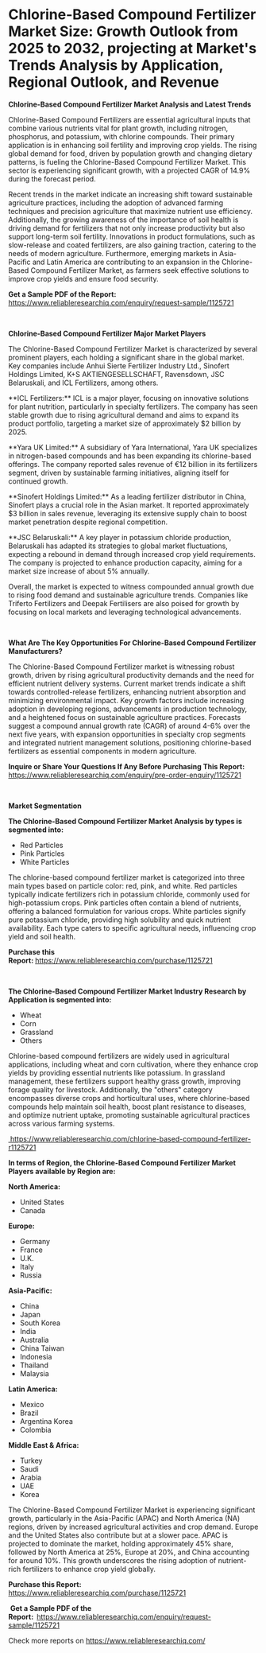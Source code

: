 <p><h1>Chlorine-Based Compound Fertilizer Market Size: Growth Outlook from 2025 to 2032, projecting at Market's Trends Analysis by Application, Regional Outlook, and Revenue</h1></p><p><strong>Chlorine-Based Compound Fertilizer Market Analysis and Latest Trends</strong></p>
<p><p>Chlorine-Based Compound Fertilizers are essential agricultural inputs that combine various nutrients vital for plant growth, including nitrogen, phosphorus, and potassium, with chlorine compounds. Their primary application is in enhancing soil fertility and improving crop yields. The rising global demand for food, driven by population growth and changing dietary patterns, is fueling the Chlorine-Based Compound Fertilizer Market. This sector is experiencing significant growth, with a projected CAGR of 14.9% during the forecast period.</p><p>Recent trends in the market indicate an increasing shift toward sustainable agriculture practices, including the adoption of advanced farming techniques and precision agriculture that maximize nutrient use efficiency. Additionally, the growing awareness of the importance of soil health is driving demand for fertilizers that not only increase productivity but also support long-term soil fertility. Innovations in product formulations, such as slow-release and coated fertilizers, are also gaining traction, catering to the needs of modern agriculture. Furthermore, emerging markets in Asia-Pacific and Latin America are contributing to an expansion in the Chlorine-Based Compound Fertilizer Market, as farmers seek effective solutions to improve crop yields and ensure food security.</p></p>
<p><strong>Get a Sample PDF of the Report:&nbsp;</strong> <a href="https://www.reliableresearchiq.com/enquiry/request-sample/1125721?utm_campaign=2883&utm_medium=2&utm_source=Github&utm_content=ia&utm_term=30032025&utm_id=chlorine-based-compound-fertilizer">https://www.reliableresearchiq.com/enquiry/request-sample/1125721</a></p>
<p>&nbsp;</p>
<p><strong>Chlorine-Based Compound Fertilizer Major Market Players</strong></p>
<p><p>The Chlorine-Based Compound Fertilizer Market is characterized by several prominent players, each holding a significant share in the global market. Key companies include Anhui Sierte Fertilizer Industry Ltd., Sinofert Holdings Limited, K+S AKTIENGESELLSCHAFT, Ravensdown, JSC Belaruskali, and ICL Fertilizers, among others.</p><p>**ICL Fertilizers:** ICL is a major player, focusing on innovative solutions for plant nutrition, particularly in specialty fertilizers. The company has seen stable growth due to rising agricultural demand and aims to expand its product portfolio, targeting a market size of approximately $2 billion by 2025.</p><p>**Yara UK Limited:** A subsidiary of Yara International, Yara UK specializes in nitrogen-based compounds and has been expanding its chlorine-based offerings. The company reported sales revenue of €12 billion in its fertilizers segment, driven by sustainable farming initiatives, aligning itself for continued growth.</p><p>**Sinofert Holdings Limited:** As a leading fertilizer distributor in China, Sinofert plays a crucial role in the Asian market. It reported approximately $3 billion in sales revenue, leveraging its extensive supply chain to boost market penetration despite regional competition.</p><p>**JSC Belaruskali:** A key player in potassium chloride production, Belaruskali has adapted its strategies to global market fluctuations, expecting a rebound in demand through increased crop yield requirements. The company is projected to enhance production capacity, aiming for a market size increase of about 5% annually.</p><p>Overall, the market is expected to witness compounded annual growth due to rising food demand and sustainable agriculture trends. Companies like Triferto Fertilizers and Deepak Fertilisers are also poised for growth by focusing on local markets and leveraging technological advancements.</p></p>
<p>&nbsp;</p>
<p><strong>What Are The Key Opportunities For Chlorine-Based Compound Fertilizer Manufacturers?</strong></p>
<p><p>The Chlorine-Based Compound Fertilizer market is witnessing robust growth, driven by rising agricultural productivity demands and the need for efficient nutrient delivery systems. Current market trends indicate a shift towards controlled-release fertilizers, enhancing nutrient absorption and minimizing environmental impact. Key growth factors include increasing adoption in developing regions, advancements in production technology, and a heightened focus on sustainable agriculture practices. Forecasts suggest a compound annual growth rate (CAGR) of around 4-6% over the next five years, with expansion opportunities in specialty crop segments and integrated nutrient management solutions, positioning chlorine-based fertilizers as essential components in modern agriculture.</p></p>
<p><strong>Inquire or Share Your Questions If Any Before Purchasing This Report:</strong> <a href="https://www.reliableresearchiq.com/enquiry/pre-order-enquiry/1125721?utm_campaign=2883&utm_medium=2&utm_source=Github&utm_content=ia&utm_term=30032025&utm_id=chlorine-based-compound-fertilizer">https://www.reliableresearchiq.com/enquiry/pre-order-enquiry/1125721</a></p>
<p>&nbsp;</p>
<p><strong>Market Segmentation</strong></p>
<p><strong>The Chlorine-Based Compound Fertilizer Market Analysis by types is segmented into:</strong></p>
<p><ul><li>Red Particles</li><li>Pink Particles</li><li>White Particles</li></ul></p>
<p><p>The chlorine-based compound fertilizer market is categorized into three main types based on particle color: red, pink, and white. Red particles typically indicate fertilizers rich in potassium chloride, commonly used for high-potassium crops. Pink particles often contain a blend of nutrients, offering a balanced formulation for various crops. White particles signify pure potassium chloride, providing high solubility and quick nutrient availability. Each type caters to specific agricultural needs, influencing crop yield and soil health.</p></p>
<p><strong>Purchase this Report:&nbsp;</strong><a href="https://www.reliableresearchiq.com/purchase/1125721?utm_campaign=2883&utm_medium=2&utm_source=Github&utm_content=ia&utm_term=30032025&utm_id=chlorine-based-compound-fertilizer">https://www.reliableresearchiq.com/purchase/1125721</a></p>
<p>&nbsp;</p>
<p><strong>The Chlorine-Based Compound Fertilizer Market Industry Research by Application is segmented into:</strong></p>
<p><ul><li>Wheat</li><li>Corn</li><li>Grassland</li><li>Others</li></ul></p>
<p><p>Chlorine-based compound fertilizers are widely used in agricultural applications, including wheat and corn cultivation, where they enhance crop yields by providing essential nutrients like potassium. In grassland management, these fertilizers support healthy grass growth, improving forage quality for livestock. Additionally, the "others" category encompasses diverse crops and horticultural uses, where chlorine-based compounds help maintain soil health, boost plant resistance to diseases, and optimize nutrient uptake, promoting sustainable agricultural practices across various farming systems.</p></p>
<p><a href="https://www.reliableresearchiq.com/chlorine-based-compound-fertilizer-r1125721?utm_campaign=2883&utm_medium=2&utm_source=Github&utm_content=ia&utm_term=30032025&utm_id=chlorine-based-compound-fertilizer">&nbsp;https://www.reliableresearchiq.com/chlorine-based-compound-fertilizer-r1125721</a></p>
<p><strong>In terms of Region, the Chlorine-Based Compound Fertilizer Market Players available by Region are:</strong></p>
<p>
    <p> <strong> North America: </strong>
        <ul>
            <li>United States</li>
            <li>Canada</li>
        </ul>
        </p> 
    <p> <strong> Europe: </strong>
        <ul>
            <li>Germany</li>
            <li>France</li>
            <li>U.K.</li>
            <li>Italy</li>
            <li>Russia</li>
        </ul>
        </p> 
    <p> <strong> Asia-Pacific: </strong>
        <ul>
            <li>China</li>
            <li>Japan</li>
            <li>South Korea</li>
            <li>India</li>
            <li>Australia</li>
            <li>China Taiwan</li>
            <li>Indonesia</li>
            <li>Thailand</li>
            <li>Malaysia</li>
        </ul>
        </p> 
    <p> <strong> Latin America: </strong>
        <ul>
            <li>Mexico</li>
            <li>Brazil</li>
            <li>Argentina Korea</li>
            <li>Colombia</li>
        </ul>
        </p> 
    <p> <strong> Middle East & Africa: </strong>
        <ul>
            <li>Turkey</li>
            <li>Saudi</li>
            <li>Arabia</li>
            <li>UAE</li>
            <li>Korea</li>
        </ul>
    </p>
    </p>
<p><p>The Chlorine-Based Compound Fertilizer Market is experiencing significant growth, particularly in the Asia-Pacific (APAC) and North America (NA) regions, driven by increased agricultural activities and crop demand. Europe and the United States also contribute but at a slower pace. APAC is projected to dominate the market, holding approximately 45% share, followed by North America at 25%, Europe at 20%, and China accounting for around 10%. This growth underscores the rising adoption of nutrient-rich fertilizers to enhance crop yield globally.</p></p>
<p><strong>Purchase this Report: </strong><a href="https://www.reliableresearchiq.com/purchase/1125721?utm_campaign=2883&utm_medium=2&utm_source=Github&utm_content=ia&utm_term=30032025&utm_id=chlorine-based-compound-fertilizer">https://www.reliableresearchiq.com/purchase/1125721</a></p>
<p>&nbsp;<strong>Get a Sample PDF of the Report:&nbsp;&nbsp;</strong><a href="https://www.reliableresearchiq.com/enquiry/request-sample/1125721?utm_campaign=2883&utm_medium=2&utm_source=Github&utm_content=ia&utm_term=30032025&utm_id=chlorine-based-compound-fertilizer">https://www.reliableresearchiq.com/enquiry/request-sample/1125721</a></p>
<p><strong></strong></p>
<p>Check more reports on <a href="https://www.reliableresearchiq.com/?utm_campaign=2883&utm_medium=2&utm_source=Github&utm_content=ia&utm_term=30032025&utm_id=chlorine-based-compound-fertilizer">https://www.reliableresearchiq.com/</a></p>